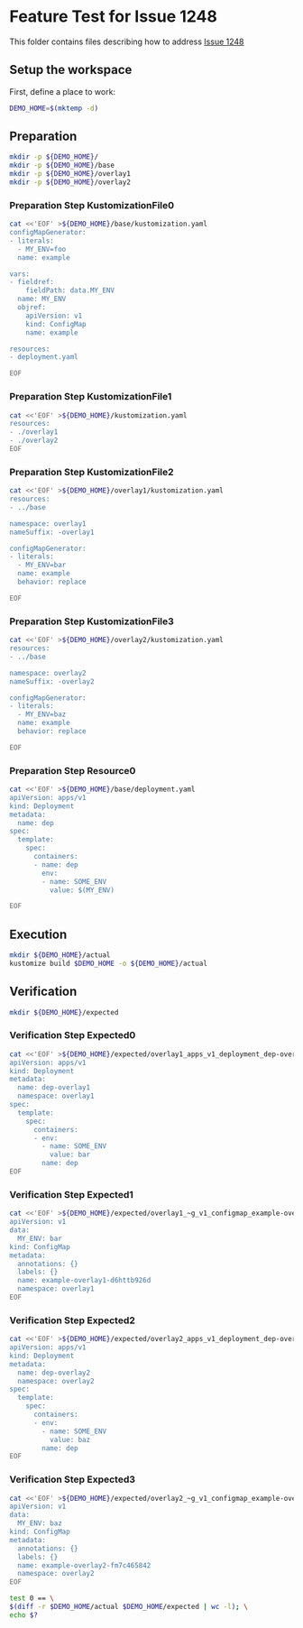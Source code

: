 # Feature Test for Issue 1248


This folder contains files describing how to address [Issue 1248](https://github.com/kubernetes-sigs/kustomize/issues/1248)

## Setup the workspace

First, define a place to work:

<!-- @makeWorkplace @test -->
```bash
DEMO_HOME=$(mktemp -d)
```

## Preparation

<!-- @makeDirectories @test -->
```bash
mkdir -p ${DEMO_HOME}/
mkdir -p ${DEMO_HOME}/base
mkdir -p ${DEMO_HOME}/overlay1
mkdir -p ${DEMO_HOME}/overlay2
```

### Preparation Step KustomizationFile0

<!-- @createKustomizationFile0 @test -->
```bash
cat <<'EOF' >${DEMO_HOME}/base/kustomization.yaml
configMapGenerator:
- literals:
  - MY_ENV=foo
  name: example

vars:
- fieldref:
    fieldPath: data.MY_ENV
  name: MY_ENV
  objref:
    apiVersion: v1
    kind: ConfigMap
    name: example

resources:
- deployment.yaml

EOF
```


### Preparation Step KustomizationFile1

<!-- @createKustomizationFile1 @test -->
```bash
cat <<'EOF' >${DEMO_HOME}/kustomization.yaml
resources:
- ./overlay1
- ./overlay2
EOF
```


### Preparation Step KustomizationFile2

<!-- @createKustomizationFile2 @test -->
```bash
cat <<'EOF' >${DEMO_HOME}/overlay1/kustomization.yaml
resources:
- ../base

namespace: overlay1
nameSuffix: -overlay1

configMapGenerator:
- literals:
  - MY_ENV=bar
  name: example
  behavior: replace

EOF
```


### Preparation Step KustomizationFile3

<!-- @createKustomizationFile3 @test -->
```bash
cat <<'EOF' >${DEMO_HOME}/overlay2/kustomization.yaml
resources:
- ../base

namespace: overlay2
nameSuffix: -overlay2

configMapGenerator:
- literals:
  - MY_ENV=baz
  name: example
  behavior: replace

EOF
```


### Preparation Step Resource0

<!-- @createResource0 @test -->
```bash
cat <<'EOF' >${DEMO_HOME}/base/deployment.yaml
apiVersion: apps/v1
kind: Deployment
metadata:
  name: dep
spec:
  template:
    spec:
      containers:
      - name: dep
        env:
        - name: SOME_ENV
          value: $(MY_ENV)

EOF
```

## Execution

<!-- @build @test -->
```bash
mkdir ${DEMO_HOME}/actual
kustomize build $DEMO_HOME -o ${DEMO_HOME}/actual
```

## Verification

<!-- @createExpectedDir @test -->
```bash
mkdir ${DEMO_HOME}/expected
```


### Verification Step Expected0

<!-- @createExpected0 @test -->
```bash
cat <<'EOF' >${DEMO_HOME}/expected/overlay1_apps_v1_deployment_dep-overlay1.yaml
apiVersion: apps/v1
kind: Deployment
metadata:
  name: dep-overlay1
  namespace: overlay1
spec:
  template:
    spec:
      containers:
      - env:
        - name: SOME_ENV
          value: bar
        name: dep
EOF
```


### Verification Step Expected1

<!-- @createExpected1 @test -->
```bash
cat <<'EOF' >${DEMO_HOME}/expected/overlay1_~g_v1_configmap_example-overlay1-d6httb926d.yaml
apiVersion: v1
data:
  MY_ENV: bar
kind: ConfigMap
metadata:
  annotations: {}
  labels: {}
  name: example-overlay1-d6httb926d
  namespace: overlay1
EOF
```


### Verification Step Expected2

<!-- @createExpected2 @test -->
```bash
cat <<'EOF' >${DEMO_HOME}/expected/overlay2_apps_v1_deployment_dep-overlay2.yaml
apiVersion: apps/v1
kind: Deployment
metadata:
  name: dep-overlay2
  namespace: overlay2
spec:
  template:
    spec:
      containers:
      - env:
        - name: SOME_ENV
          value: baz
        name: dep
EOF
```


### Verification Step Expected3

<!-- @createExpected3 @test -->
```bash
cat <<'EOF' >${DEMO_HOME}/expected/overlay2_~g_v1_configmap_example-overlay2-fm7c465842.yaml
apiVersion: v1
data:
  MY_ENV: baz
kind: ConfigMap
metadata:
  annotations: {}
  labels: {}
  name: example-overlay2-fm7c465842
  namespace: overlay2
EOF
```


<!-- @compareActualToExpected @test -->
```bash
test 0 == \
$(diff -r $DEMO_HOME/actual $DEMO_HOME/expected | wc -l); \
echo $?
```

